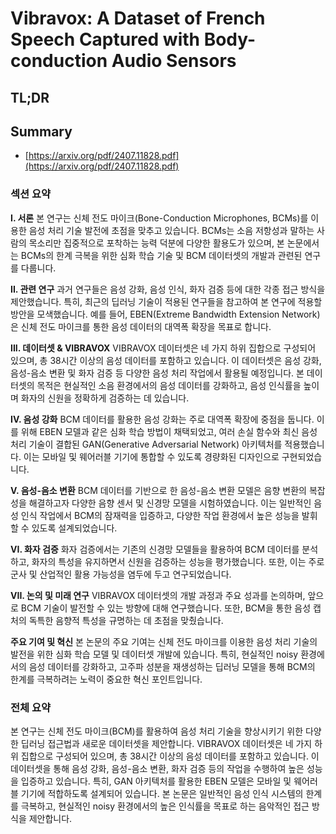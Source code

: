 # Vibravox: A Dataset of French Speech Captured with Body-conduction Audio Sensors
## TL;DR
## Summary
- [https://arxiv.org/pdf/2407.11828.pdf](https://arxiv.org/pdf/2407.11828.pdf)

### 섹션 요약

**I. 서론**
본 연구는 신체 전도 마이크(Bone-Conduction Microphones, BCMs)를 이용한 음성 처리 기술 발전에 초점을 맞추고 있습니다. BCMs는 소음 저항성과 말하는 사람의 목소리만 집중적으로 포착하는 능력 덕분에 다양한 활용도가 있으며, 본 논문에서는 BCMs의 한계 극복을 위한 심화 학습 기술 및 BCM 데이터셋의 개발과 관련된 연구를 다룹니다.

**II. 관련 연구**
과거 연구들은 음성 강화, 음성 인식, 화자 검증 등에 대한 각종 접근 방식을 제안했습니다. 특히, 최근의 딥러닝 기술이 적용된 연구들을 참고하여 본 연구에 적용할 방안을 모색했습니다. 예를 들어, EBEN(Extreme Bandwidth Extension Network)은 신체 전도 마이크를 통한 음성 데이터의 대역폭 확장을 목표로 합니다.

**III. 데이터셋 & VIBRAVOX**
VIBRAVOX 데이터셋은 네 가지 하위 집합으로 구성되어 있으며, 총 38시간 이상의 음성 데이터를 포함하고 있습니다. 이 데이터셋은 음성 강화, 음성-음소 변환 및 화자 검증 등 다양한 음성 처리 작업에서 활용될 예정입니다. 본 데이터셋의 목적은 현실적인 소음 환경에서의 음성 데이터를 강화하고, 음성 인식률을 높이며 화자의 신원을 정확하게 검증하는 데 있습니다.

**IV. 음성 강화**
BCM 데이터를 활용한 음성 강화는 주로 대역폭 확장에 중점을 둡니다. 이를 위해 EBEN 모델과 같은 심화 학습 방법이 채택되었고, 여러 손실 함수와 최신 음성 처리 기술이 결합된 GAN(Generative Adversarial Network) 아키텍처를 적용했습니다. 이는 모바일 및 웨어러블 기기에 통합할 수 있도록 경량화된 디자인으로 구현되었습니다.

**V. 음성-음소 변환**
BCM 데이터를 기반으로 한 음성-음소 변환 모델은 음향 변환의 복잡성을 해결하고자 다양한 음향 센서 및 신경망 모델을 시험하였습니다. 이는 일반적인 음성 인식 작업에서 BCM의 잠재력을 입증하고, 다양한 작업 환경에서 높은 성능을 발휘할 수 있도록 설계되었습니다.

**VI. 화자 검증**
화자 검증에서는 기존의 신경망 모델들을 활용하여 BCM 데이터를 분석하고, 화자의 특성을 유지하면서 신원을 검증하는 성능을 평가했습니다. 또한, 이는 주로 군사 및 산업적인 활용 가능성을 염두에 두고 연구되었습니다.

**VII. 논의 및 미래 연구**
VIBRAVOX 데이터셋의 개발 과정과 주요 성과를 논의하며, 앞으로 BCM 기술이 발전할 수 있는 방향에 대해 연구했습니다. 또한, BCM을 통한 음성 캡처의 독특한 음향적 특성을 규명하는 데 초점을 맞췄습니다.

**주요 기여 및 혁신**
본 논문의 주요 기여는 신체 전도 마이크를 이용한 음성 처리 기술의 발전을 위한 심화 학습 모델 및 데이터셋 개발에 있습니다. 특히, 현실적인 noisy 환경에서의 음성 데이터를 강화하고, 고주파 성분을 재생성하는 딥러닝 모델을 통해 BCM의 한계를 극복하려는 노력이 중요한 혁신 포인트입니다.

### 전체 요약
본 연구는 신체 전도 마이크(BCM)를 활용하여 음성 처리 기술을 향상시키기 위한 다양한 딥러닝 접근법과 새로운 데이터셋을 제안합니다. VIBRAVOX 데이터셋은 네 가지 하위 집합으로 구성되어 있으며, 총 38시간 이상의 음성 데이터를 포함하고 있습니다. 이 데이터셋을 통해 음성 강화, 음성-음소 변환, 화자 검증 등의 작업을 수행하여 높은 성능을 입증하고 있습니다. 특히, GAN 아키텍처를 활용한 EBEN 모델은 모바일 및 웨어러블 기기에 적합하도록 설계되어 있습니다. 본 논문은 일반적인 음성 인식 시스템의 한계를 극복하고, 현실적인 noisy 환경에서의 높은 인식률을 목표로 하는 음악적인 접근 방식을 제안합니다.